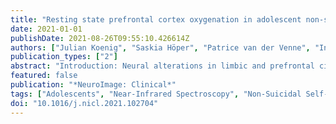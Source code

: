 ```yaml
---
title: "Resting state prefrontal cortex oxygenation in adolescent non-suicidal self-injury – A near-infrared spectroscopy study"
date: 2021-01-01
publishDate: 2021-08-26T09:55:10.426614Z
authors: ["Julian Koenig", "Saskia Höper", "Patrice van der Venne", "Ines Mürner-Lavanchy", "Franz Resch", "Michael Kaess"]
publication_types: ["2"]
abstract: "Introduction: Neural alterations in limbic and prefrontal circuits in association with self-injurious behavior have been studied primarily in adult borderline personality disorder (BPD). In adolescent patients, research is still sparse. Here, we used resting functional near-infrared spectroscopy (NIRS) to examine oxygenation of the prefrontal cortex (PFC) and its association with symptom severity in adolescents engaging in non-suicidal self-injury (NSSI) and matched healthy controls (HC). Methods: Adolescents (12–17 years) with recurrent episodes of NSSI (n = 170) and healthy controls (n = 43) performed a low-demanding resting-state vanilla baseline task. Mean oxygenation of the PFC and functional connectivity within the PFC, were measured using an 8-channel functional NIRS system (Octamon, Artinis, The Netherlands). Various clinical variables derived from diagnostic interviews and self-reports were included in statistical analyses to explore potential associations with PFC oxygenation and connectivity. Results: Adolescents with NSSI showed significantly decreased PFC oxygenation compared to HC, as indexed by oxygenated hemoglobin. Lower PFC oxygenation was associated with greater adverse childhood experiences and less health-related quality of life (HRQoL). While there was no evidence for alterations in PFC connectivity in adolescents engaging in NSSI compared to HC, increased PFC connectivity in the full sample was associated with greater adverse childhood experience, greater BPD pathology, greater depression severity and psychological burden in general, as well as lower HRQoL. Conclusion: This study is the first to examine PFC oxygenation using NIRS technology in adolescents engaging in NSSI. Overall, results indicate small effects not specific to NSSI. Clinical implications of these findings and recommendations for further research are discussed."
featured: false
publication: "*NeuroImage: Clinical*"
tags: ["Adolescents", "Near-Infrared Spectroscopy", "Non-Suicidal Self-Injury", "Prefrontal Cortex"]
doi: "10.1016/j.nicl.2021.102704"
---
```


